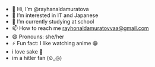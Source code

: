 - 👋 Hi, I’m @rayhanaldamuratova
- 👀 I’m interested in IT and Japanese
- 🌱 I’m currently studying at school
- 📫 How to reach me rayhonaldamuratovvaa@gmail.com
- 😄 Pronouns: she/her
- ⚡ Fun fact: I like watching anime 😁
- i love sake 🍺
- im a hitler fan (⊙_◎)
<!---
rayhanaldamuratova/rayhanaldamuratova is a ✨ special ✨ repository because its `README.md` (this file) appears on your GitHub profile.
You can click the Preview link to take a look at your changes.
--->
